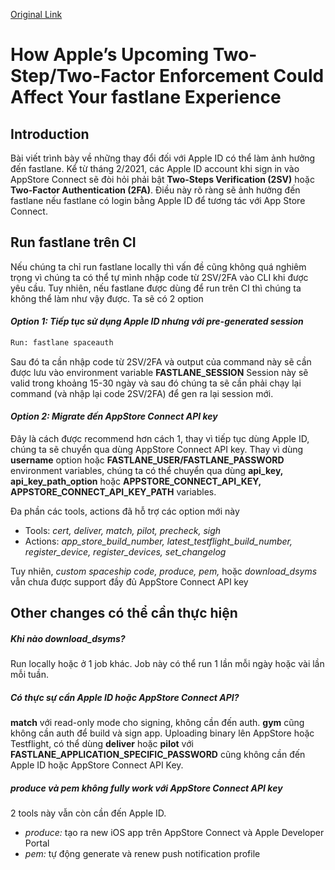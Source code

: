[Original Link](https://www.joshholtz.com/blog/2021/02/17/apples-2fa-with-fastlane.html)

# How Apple’s Upcoming Two-Step/Two-Factor Enforcement Could Affect Your fastlane Experience

## Introduction
Bài viết trình bày về những thay đổi đối với Apple ID có thể làm ảnh hưởng đến fastlane. Kể từ tháng 2/2021, các Apple ID account khi sign in vào AppStore Connect sẽ đòi hỏi phải bật __Two-Steps Verification (2SV)__ hoặc __Two-Factor Authentication (2FA)__. Điều này rõ ràng sẽ ảnh hưởng đến fastlane nếu fastlane có login bằng Apple ID để tương tác với App Store Connect.

## Run fastlane trên CI
Nếu chúng ta chỉ run fastlane locally thì vấn đề cũng không quá nghiêm trọng vì chúng ta có thể tự mình nhập code từ 2SV/2FA vào CLI khi được yêu cầu.
Tuy nhiên, nếu fastlane được dùng để run trên CI thì chúng ta không thể làm như vậy được. Ta sẽ có 2 option

#### _Option 1: Tiếp tục sử dụng Apple ID nhưng với pre-generated session_

```sh
Run: fastlane spaceauth 
```
Sau đó ta cần nhập code từ 2SV/2FA và output của command này sẽ cần được lưu vào environment variable __FASTLANE_SESSION__
Session này sẽ valid trong khoảng 15-30 ngày và sau đó chúng ta sẽ cần phải chạy lại command (và nhập lại code 2SV/2FA) để gen ra lại session mới. 

#### _Option 2: Migrate đến AppStore Connect API key_
Đây là cách được recommend hơn cách 1, thay vì tiếp tục dùng Apple ID, chúng ta sẽ chuyển qua dùng AppStore Connect API key.
Thay vì dùng __username__ option hoặc __FASTLANE_USER/FASTLANE_PASSWORD__ environment variables, chúng ta có thể chuyển qua dùng __api_key, api_key_path_option__ hoặc __APPSTORE_CONNECT_API_KEY, APPSTORE_CONNECT_API_KEY_PATH__ variables.

Đa phần các tools, actions đã hỗ trợ các option mới này 
* Tools: _cert, deliver, match, pilot, precheck, sigh_
* Actions: _app_store_build_number, latest_testflight_build_number, register_device, register_devices, set_changelog_

Tuy nhiên, _custom spaceship code, produce, pem,_ hoặc _download_dsyms_ vẫn chưa được support đầy đủ AppStore Connect API key

## Other changes có thể cần thực hiện
##### Khi nào download_dsyms?
Run locally hoặc ở 1 job khác. Job này có thể run 1 lần mỗi ngày hoặc vài lần mỗi tuần.

##### Có thực sự cần Apple ID hoặc AppStore Connect API?
__match__ với read-only mode cho signing, không cần đến auth. __gym__ cũng không cần auth để build và sign app.
Uploading binary lên AppStore hoặc Testflight, có thể dùng __deliver__ hoặc __pilot__ với __FASTLANE_APPLICATION_SPECIFIC_PASSWORD__ cũng không cần đến Apple ID hoặc AppStore Connect API Key.

##### produce và pem không fully work với AppStore Connect API key
2 tools này vẫn còn cần đến Apple ID.
* _produce:_ tạo ra new iOS app trên AppStore Connect và Apple Developer Portal
* _pem:_ tự động generate và renew push notification profile
